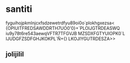 # santiti 
fyguihojpkmlnjcxfsdzewetrdfyu89oi0o´plokhgxezsa<
{OPIUITFREDSAWDDRTH7UO0'0}+´PLOIJGTRDEASWQ
iu9y78t6re543aewqVFTR7TFGVJB MZSDXFGTYUIOPK0´L
IJUDGFZSDFGHJKOKPL´Ñ+{}
LKOJIYGUTRDESZA>>

## jolijilil